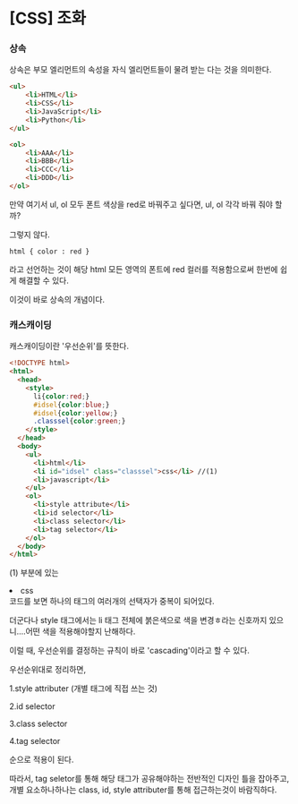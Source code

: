 # [CSS] 조화

### 상속

상속은 부모 엘리먼트의 속성을 자식 엘리먼트들이 물려 받는 다는 것을 의미한다. 

```html
<ul>
    <li>HTML</li>
    <li>CSS</li>
    <li>JavaScript</li>
    <li>Python</li>
</ul>

<ol>
    <li>AAA</li>
    <li>BBB</li>
    <li>CCC</li>
    <li>DDD</li>
</ol>
```

만약 여기서 ul, ol 모두 폰트 색상을 red로 바꿔주고 싶다면, ul, ol 각각 바꿔 줘야 할까?

그렇지 않다.  

```
html { color : red }
```

라고 선언하는 것이 해당 html 모든 영역의 폰트에 red 컬러를 적용함으로써 한번에 쉽게 해결할 수 있다.

이것이 바로 상속의 개념이다.



### 캐스캐이딩

캐스캐이딩이란 '우선순위'를 뜻한다.



```html
<!DOCTYPE html>
<html>
  <head>
    <style>
      li{color:red;}
      #idsel{color:blue;}
      #idsel{color:yellow;}
      .classsel{color:green;}
    </style>
  </head>
  <body>
    <ul>
      <li>html</li>
      <li id="idsel" class="classsel">css</li> //(1)
      <li>javascript</li>
    </ul>
    <ol>
      <li>style attribute</li>
      <li>id selector</li>
      <li>class selector</li>
      <li>tag selector</li>
    </ol>
  </body>
</html>
```

(1) 부분에 있는  <li id="idsel" class="classsel">css</li> 코드를 보면 하나의 태그의 여러개의 선택자가 중복이 되어있다.

더군다나 style 태그에서는 li 태그 전체에 붉은색으로 색을 변경ㅎ라는 신호까지 있으니....어떤 색을 적용해야할지 난해하다.

이럴 때, 우선순위를 결정하는 규칙이 바로 'cascading'이라고 할 수 있다.



 우선순위대로 정리하면,

1.style attributer (개별 태그에 직접 쓰는 것)

2.id selector 

3.class selector

4.tag selector 

순으로 적용이 된다.

따라서, tag seletor를 통해 해당 태그가 공유해야하는 전반적인 디자인 틀을 잡아주고, 개별 요소하나하나는 class, id, style attributer를 통해 접근하는것이 바람직하다.